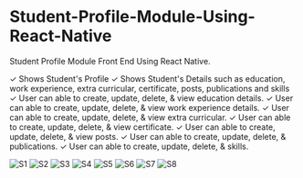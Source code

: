 # Student-Profile-Module-Using-React-Native

Student Profile Module Front End Using React Native.

✓ Shows Student's Profile
✓ Shows Student's Details such as education, work experience, extra curricular, certificate, posts, publications and skills
✓ User can able to create, update, delete, & view education details.
✓ User can able to create, update, delete, & view work experience details.
✓ User can able to create, update, delete, & view extra curricular.
✓ User can able to create, update, delete, & view certificate.
✓ User can able to create, update, delete, & view posts.
✓ User can able to create, update, delete, & publications.
✓ User can able to create, update, delete, & skills.

![S1](https://github.com/VaibhavMojidra/Student-Profile-Module-Using-React-Native/blob/master/screenshots/1.jpg)
![S2](https://github.com/VaibhavMojidra/Student-Profile-Module-Using-React-Native/blob/master/screenshots/2.jpg)
![S3](https://github.com/VaibhavMojidra/Student-Profile-Module-Using-React-Native/blob/master/screenshots/3.jpg)
![S4](https://github.com/VaibhavMojidra/Student-Profile-Module-Using-React-Native/blob/master/screenshots/4.jpg)
![S5](https://github.com/VaibhavMojidra/Student-Profile-Module-Using-React-Native/blob/master/screenshots/5.jpg)
![S6](https://github.com/VaibhavMojidra/Student-Profile-Module-Using-React-Native/blob/master/screenshots/6.jpg)
![S7](https://github.com/VaibhavMojidra/Student-Profile-Module-Using-React-Native/blob/master/screenshots/7.jpg)
![S8](https://github.com/VaibhavMojidra/Student-Profile-Module-Using-React-Native/blob/master/screenshots/8.jpg)
